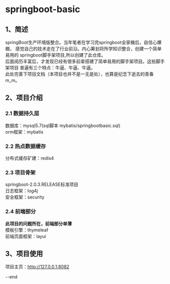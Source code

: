 # springboot-basic
## 1、简述
springBoot生产环境版整合。当年笔者在学习完springboot全家桶后，自信心爆棚，
感觉自己的技术走在了行业前沿。内心筹划将所学知识整合，创建一个简单易用的
springboot脚手架项目,所以创建了此仓库。  
后面阅历丰富后，才发现已经有很多前辈搭建了简单易用的脚手架项目。这些脚手架项目
普遍有三个特点：牛逼、牛逼、牛逼。  
此处完善下项目文档（本项目也并不是一无是处），也算是纪念下逝去的青春m_m。

## 2、项目介绍
### 2.1 数据持久层
数据库：mysql5.7(sql脚本 mybatis/springbootbasic.sql)  
orm框架：mybatis

### 2.2 热点数据缓存
分布式缓存矿建：redis4

### 2.3 项目骨架
springboot-2.0.3.RELEASE标准项目  
日志框架：log4j  
安全框架：security

### 2.4 前端部分
**此项目的问题所在，前端部分单薄**  
模板引擎：thymeleaf  
前端页面框架：layui

## 3、项目使用
项目主页：http://127.0.0.1:8082  

--end
